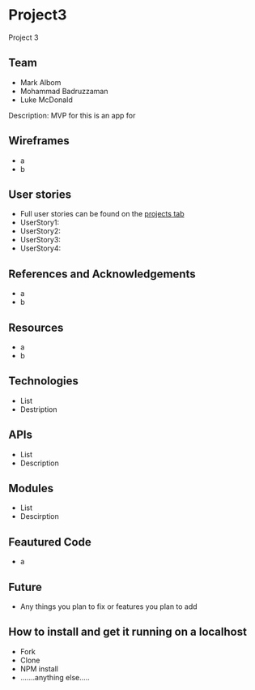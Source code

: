 # Project3
Project 3 

## Team 

- Mark Albom
- Mohammad Badruzzaman
- Luke McDonald

Description: MVP for this is an app for 

## Wireframes
- a
- b

## User stories 

- Full user stories can be found on the [projects tab](https://git.generalassemb.ly/HamiltonGroup1Project3/Project3/projects/1)
- UserStory1: 
- UserStory2: 
- UserStory3: 
- UserStory4: 

## References and Acknowledgements 
- a
- b

## Resources
- a
- b

## Technologies

- List
- Destription

## APIs

- List
- Description

## Modules

- List
- Descirption

## Feautured Code 
- a

## Future 
- Any things you plan to fix or features you plan to add

## How to install and get it running on a localhost
- Fork
- Clone
- NPM install
- .......anything else.....
